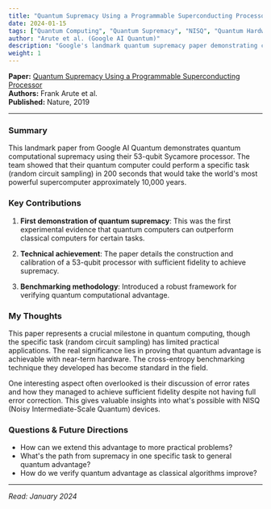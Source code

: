 ```yaml
---
title: "Quantum Supremacy Using a Programmable Superconducting Processor"
date: 2024-01-15
tags: ["Quantum Computing", "Quantum Supremacy", "NISQ", "Quantum Hardware"]
author: "Arute et al. (Google AI Quantum)"
description: "Google's landmark quantum supremacy paper demonstrating computational advantage"
weight: 1
---
```


**Paper:** [Quantum Supremacy Using a Programmable Superconducting Processor](https://www.nature.com/articles/s41586-019-1666-5)  
**Authors:** Frank Arute et al.  
**Published:** Nature, 2019

---

### Summary

This landmark paper from Google AI Quantum demonstrates quantum computational supremacy using their 53-qubit Sycamore processor. The team showed that their quantum computer could perform a specific task (random circuit sampling) in 200 seconds that would take the world's most powerful supercomputer approximately 10,000 years.

### Key Contributions

1. **First demonstration of quantum supremacy**: This was the first experimental evidence that quantum computers can outperform classical computers for certain tasks.

2. **Technical achievement**: The paper details the construction and calibration of a 53-qubit processor with sufficient fidelity to achieve supremacy.

3. **Benchmarking methodology**: Introduced a robust framework for verifying quantum computational advantage.

### My Thoughts

This paper represents a crucial milestone in quantum computing, though the specific task (random circuit sampling) has limited practical applications. The real significance lies in proving that quantum advantage is achievable with near-term hardware. The cross-entropy benchmarking technique they developed has become standard in the field.

One interesting aspect often overlooked is their discussion of error rates and how they managed to achieve sufficient fidelity despite not having full error correction. This gives valuable insights into what's possible with NISQ (Noisy Intermediate-Scale Quantum) devices.

### Questions & Future Directions

- How can we extend this advantage to more practical problems?
- What's the path from supremacy in one specific task to general quantum advantage?
- How do we verify quantum advantage as classical algorithms improve?

---

*Read: January 2024*
